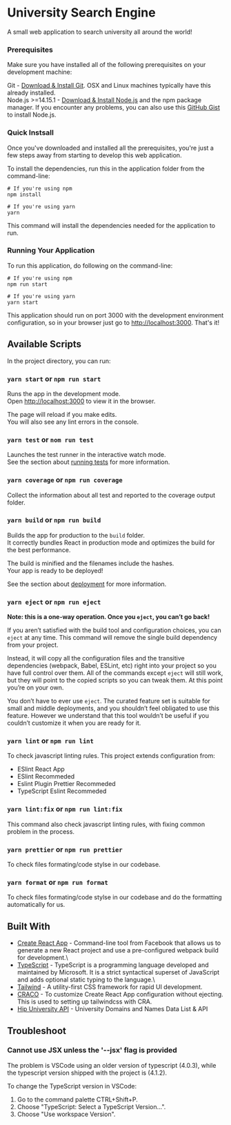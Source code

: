 # University Search Engine

A small web application to search university all around the world!

### Prerequisites

Make sure you have installed all of the following prerequisites on your development machine:

Git - [Download & Install Git](https://git-scm.com/downloads). OSX and Linux machines typically have this already installed.\
Node.js >=14.15.1 - [Download & Install Node.js](https://nodejs.org/en/) and the npm package manager. If you encounter any problems, you can also use this [GitHub Gist](https://gist.github.com/isaacs/579814) to install Node.js.

### Quick Instsall

Once you've downloaded and installed all the prerequisites, you're just a few steps away from starting to develop this web application.

To install the dependencies, run this in the application folder from the command-line:

```
# If you're using npm
npm install

# If you're using yarn
yarn
```

This command will install the dependencies needed for the application to run.

### Running Your Application

To run this application, do following on the command-line:

```
# If you're using npm
npm run start

# If you're using yarn
yarn start
```

This application should run on port 3000 with the development environment configuration, so in your browser just go to [http://localhost:3000](http://localhost:3000). That's it!

## Available Scripts

In the project directory, you can run:

### `yarn start` or `npm run start`

Runs the app in the development mode.\
Open [http://localhost:3000](http://localhost:3000) to view it in the browser.

The page will reload if you make edits.\
You will also see any lint errors in the console.

### `yarn test` or `nom run test`

Launches the test runner in the interactive watch mode.\
See the section about [running tests](https://facebook.github.io/create-react-app/docs/running-tests) for more information.

### `yarn coverage` or `npm run coverage`

Collect the information about all test and reported to the coverage output folder.

### `yarn build` or `npm run build`

Builds the app for production to the `build` folder.\
It correctly bundles React in production mode and optimizes the build for the best performance.

The build is minified and the filenames include the hashes.\
Your app is ready to be deployed!

See the section about [deployment](https://facebook.github.io/create-react-app/docs/deployment) for more information.

### `yarn eject` or `npm run eject`

**Note: this is a one-way operation. Once you `eject`, you can’t go back!**

If you aren’t satisfied with the build tool and configuration choices, you can `eject` at any time. This command will remove the single build dependency from your project.

Instead, it will copy all the configuration files and the transitive dependencies (webpack, Babel, ESLint, etc) right into your project so you have full control over them. All of the commands except `eject` will still work, but they will point to the copied scripts so you can tweak them. At this point you’re on your own.

You don’t have to ever use `eject`. The curated feature set is suitable for small and middle deployments, and you shouldn’t feel obligated to use this feature. However we understand that this tool wouldn’t be useful if you couldn’t customize it when you are ready for it.

### `yarn lint` or `npm run lint`

To check javascript linting rules. This project extends configuration from:

- ESlint React App
- ESlint Recommeded
- Eslint Plugin Prettier Recommeded
- TypeScript Eslint Recommeded

### `yarn lint:fix` or `npm run lint:fix`

This command also check javascript linting rules, with fixing common problem in the process.

### `yarn prettier` or `npm run prettier`

To check files formating/code stylse in our codebase.

### `yarn format` or `npm run format`

To check files formating/code stylse in our codebase and do the formatting automatically for us.

## Built With

- [Create React App](https://create-react-app.dev/) - Command-line tool from Facebook that allows us to generate a new React project and use a pre-configured webpack build for development.\
- [TypeScript](https://www.typescriptlang.org/) - TypeScript is a programming language developed and maintained by Microsoft. It is a strict syntactical superset of JavaScript and adds optional static typing to the language.\
- [Tailwind](https://tailwindcss.com/) - A utility-first CSS framework for rapid UI development.
- [CRACO](https://github.com/gsoft-inc/craco) - To customize Create React App configuration without ejecting. This is used to setting up tailwindcss with CRA.
- [Hip University API](https://github.com/Hipo/university-domains-list) - University Domains and Names Data List & API

## Troubleshoot

### Cannot use JSX unless the '--jsx' flag is provided

The problem is VSCode using an older version of typescript (4.0.3), while the typescript version shipped with the project is (4.1.2).

To change the TypeScript version in VSCode:

1. Go to the command palette CTRL+Shift+P.
2. Choose "TypeScript: Select a TypeScript Version...".
3. Choose "Use workspace Version".
